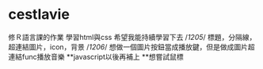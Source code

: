 # cestlavie
修Ｒ語言課的作業
學習html與css
希望我能持續學習下去
/*1205*/
標題，分隔線，超連結圖片，icon，背景
/*1206*/
想做一個圖片按鈕當成播放鍵，但是做成圖片超連結func播放音樂
**javascript以後再補上
**想嘗試鼠標


